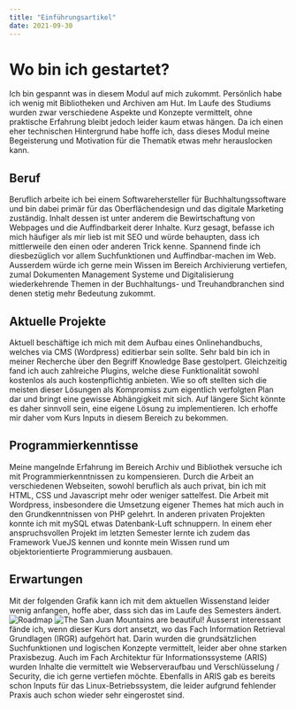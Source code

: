 ```yaml
---
title: "Einführungsartikel"
date: 2021-09-30
---
```


# Wo bin ich gestartet?
Ich bin gespannt was in diesem Modul auf mich zukommt. Persönlich habe ich wenig mit Bibliotheken und Archiven am Hut. Im Laufe des Studiums wurden zwar verschiedene Aspekte und Konzepte vermittelt, ohne praktische Erfahrung bleibt jedoch leider kaum etwas hängen. Da ich einen eher technischen Hintergrund habe hoffe ich, dass dieses Modul meine Begeisterung und Motivation für die Thematik etwas mehr herauslocken kann.
## Beruf
Beruflich arbeite ich bei einem Softwarehersteller für Buchhaltungssoftware und bin dabei primär für das Oberflächendesign und das digitale Marketing zuständig. Inhalt dessen ist unter anderem die Bewirtschaftung von Webpages und die Auffindbarkeit derer Inhalte. Kurz gesagt, befasse ich mich häufiger als mir lieb ist mit SEO und würde behaupten, dass ich mittlerweile den einen oder anderen Trick kenne. Spannend finde ich diesbezüglich vor allem Suchfunktionen und Auffindbar-machen im Web. Ausserdem würde ich gerne mein Wissen im Bereich Archivierung vertiefen, zumal Dokumenten Management Systeme und Digitalisierung wiederkehrende Themen in der Buchhaltungs- und Treuhandbranchen sind denen stetig mehr Bedeutung zukommt.
## Aktuelle Projekte
Aktuell beschäftige ich mich mit dem Aufbau eines Onlinehandbuchs, welches via CMS (Wordpress) editierbar sein sollte. Sehr bald bin ich in meiner Recherche über den Begriff Knowledge Base gestolpert. Gleichzeitig fand ich auch zahlreiche Plugins, welche diese Funktionalität sowohl kostenlos als auch kostenpflichtig anbieten. Wie so oft stellten sich die meisten dieser Lösungen als Kompromiss zum eigentlich verfolgten Plan dar und bringt eine gewisse Abhängigkeit mit sich. Auf längere Sicht könnte es daher sinnvoll sein, eine eigene Lösung zu implementieren. Ich erhoffe mir daher vom Kurs Inputs in diesem Bereich zu bekommen.
## Programmierkenntisse
Meine mangelnde Erfahrung im Bereich Archiv und Bibliothek versuche ich mit Programmierkenntnissen zu kompensieren. Durch die Arbeit an verschiedenen Webseiten, sowohl beruflich als auch privat, bin ich mit HTML, CSS und Javascript mehr oder weniger sattelfest. Die Arbeit mit Wordpress, insbesondere die Umsetzung eigener Themes hat mich auch in den Grundkenntnissen von PHP gelehrt. In anderen privaten Projekten konnte ich mit mySQL etwas Datenbank-Luft schnuppern. In einem eher anspruchsvollen Projekt im letzten Semester lernte ich zudem das Framework VueJS kennen und konnte mein Wissen rund um objektorientierte Programmierung ausbauen.
## Erwartungen
Mit der folgenden Grafik kann ich mit dem aktuellen Wissenstand leider wenig anfangen, hoffe aber, dass sich das im Laufe des Semesters ändert.
![Roadmap](https://pad.gwdg.de/uploads/upload_6f65912f937ad0643db6dd982043e148.png)
![The San Juan Mountains are beautiful!](https://pad.gwdg.de/uploads/upload_6f65912f937ad0643db6dd982043e148.png "San Juan Mountains")
Äusserst interessant fände ich, wenn dieser Kurs dort ansetzt, wo das Fach Information Retrieval Grundlagen (IRGR) aufgehört hat. Darin wurden die grundsätzlichen Suchfunktionen und logischen Konzepte vermittelt, leider aber ohne starken Praxisbezug. Auch im Fach Architektur für Informationssysteme (ARIS) wurden Inhalte die vermittelt wie Webserveraufbau und Verschlüsselung / Security, die ich gerne vertiefen möchte. Ebenfalls in ARIS gab es bereits schon Inputs für das Linux-Betriebssystem, die leider aufgrund fehlender Praxis auch schon wieder sehr eingerostet sind.


